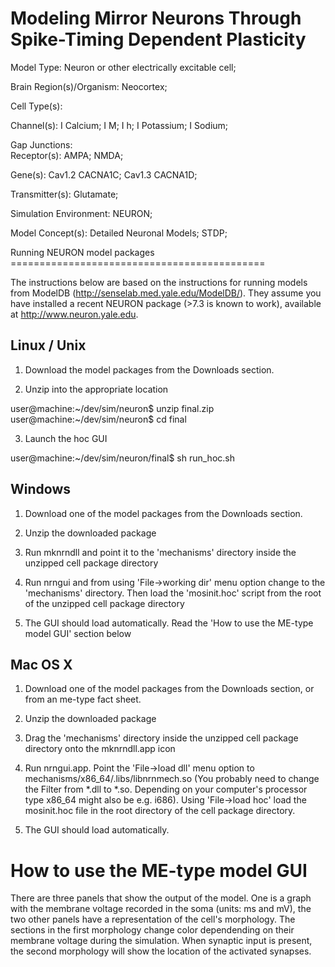 # Modeling Mirror Neurons Through Spike-Timing Dependent Plasticity


Model Type:	Neuron or other electrically excitable cell;

Brain Region(s)/Organism:	Neocortex;

Cell Type(s):	

Channel(s):	I Calcium; I M; I h; I Potassium; I Sodium;

Gap Junctions:	
Receptor(s):	AMPA; NMDA;

Gene(s):	Cav1.2 CACNA1C; Cav1.3 CACNA1D;

Transmitter(s):	Glutamate;

Simulation Environment:	NEURON;

Model Concept(s):	Detailed Neuronal Models; STDP;

Running NEURON model packages ============================================

The instructions below are based on the instructions for running models from ModelDB (http://senselab.med.yale.edu/ModelDB/). They assume you have installed a recent NEURON package (>7.3 is known to work), available at http://www.neuron.yale.edu.

Linux / Unix
------------
1. Download the model packages from the Downloads section. 

2. Unzip into the appropriate location

user@machine:~/dev/sim/neuron$ unzip final.zip
user@machine:~/dev/sim/neuron$ cd final

3. Launch the hoc GUI

user@machine:~/dev/sim/neuron/final$ sh run_hoc.sh


Windows
-------
1. Download one of the model packages from the Downloads section.

2. Unzip the downloaded package

3. Run mknrndll and point it to the 'mechanisms' directory inside the unzipped cell package directory

4. Run nrngui and from using 'File->working dir' menu option change to the 'mechanisms' directory. Then load the 'mosinit.hoc' script from the root of the unzipped cell package directory

5. The GUI should load automatically. Read the 'How to use the ME-type model GUI' section below

Mac OS X
--------
1. Download one of the model packages from the Downloads section, or from an me-type fact sheet. 

2. Unzip the downloaded package

3. Drag the 'mechanisms' directory inside the unzipped cell package directory onto the mknrndll.app icon

4. Run nrngui.app. Point the 'File->load dll' menu option to
mechanisms/x86_64/.libs/libnrnmech.so (You probably need to change the Filter from *.dll to *.so. Depending on your computer's processor type x86_64 might also be e.g. i686). Using 'File->load hoc' load the mosinit.hoc file in the root directory of the cell package directory.

5. The GUI should load automatically. 


How to use the ME-type model GUI
================================

There are three panels that show the output of the model. One is a graph with the membrane voltage recorded in the soma (units: ms and mV), the two other panels have a representation of the cell's morphology. The sections in the first morphology change color dependending on their membrane voltage during the simulation. When synaptic input is present, the second morphology will show the location of the activated synapses.
